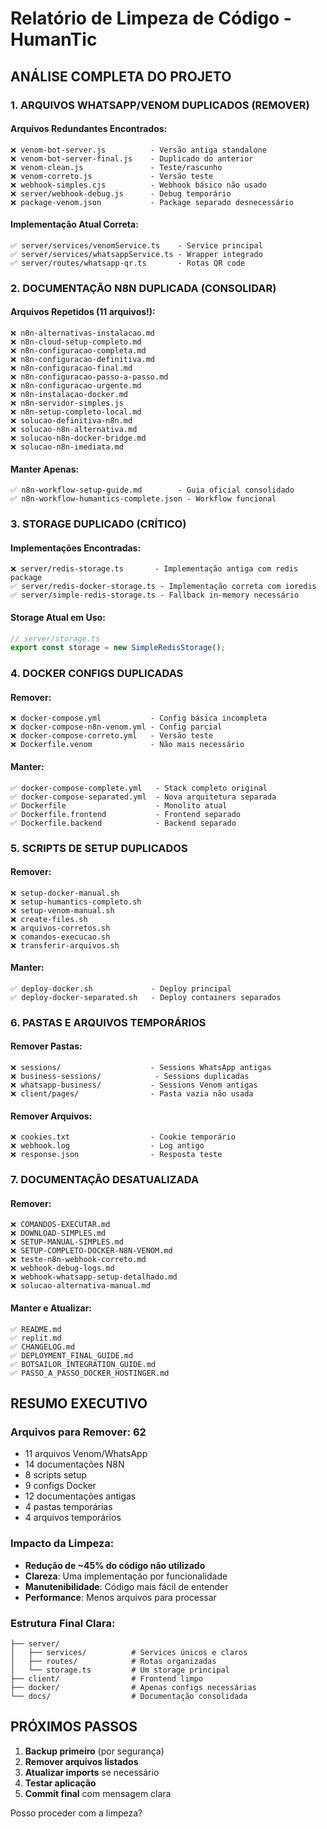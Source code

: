 # Relatório de Limpeza de Código - HumanTic

## ANÁLISE COMPLETA DO PROJETO

### 1. ARQUIVOS WHATSAPP/VENOM DUPLICADOS (REMOVER)

#### Arquivos Redundantes Encontrados:
```
❌ venom-bot-server.js          - Versão antiga standalone
❌ venom-bot-server-final.js    - Duplicado do anterior
❌ venom-clean.js               - Teste/rascunho
❌ venom-correto.js             - Versão teste
❌ webhook-simples.cjs          - Webhook básico não usado
❌ server/webhook-debug.js      - Debug temporário
❌ package-venom.json           - Package separado desnecessário
```

#### Implementação Atual Correta:
```
✅ server/services/venomService.ts    - Service principal
✅ server/services/whatsappService.ts - Wrapper integrado
✅ server/routes/whatsapp-qr.ts       - Rotas QR code
```

### 2. DOCUMENTAÇÃO N8N DUPLICADA (CONSOLIDAR)

#### Arquivos Repetidos (11 arquivos!):
```
❌ n8n-alternativas-instalacao.md
❌ n8n-cloud-setup-completo.md
❌ n8n-configuracao-completa.md
❌ n8n-configuracao-definitiva.md
❌ n8n-configuracao-final.md
❌ n8n-configuracao-passo-a-passo.md
❌ n8n-configuracao-urgente.md
❌ n8n-instalacao-docker.md
❌ n8n-servidor-simples.js
❌ n8n-setup-completo-local.md
❌ solucao-definitiva-n8n.md
❌ solucao-n8n-alternativa.md
❌ solucao-n8n-docker-bridge.md
❌ solucao-n8n-imediata.md
```

#### Manter Apenas:
```
✅ n8n-workflow-setup-guide.md        - Guia oficial consolidado
✅ n8n-workflow-humantics-complete.json - Workflow funcional
```

### 3. STORAGE DUPLICADO (CRÍTICO)

#### Implementações Encontradas:
```
❌ server/redis-storage.ts       - Implementação antiga com redis package
✅ server/redis-docker-storage.ts - Implementação correta com ioredis
✅ server/simple-redis-storage.ts - Fallback in-memory necessário
```

#### Storage Atual em Uso:
```typescript
// server/storage.ts
export const storage = new SimpleRedisStorage();
```

### 4. DOCKER CONFIGS DUPLICADAS

#### Remover:
```
❌ docker-compose.yml           - Config básica incompleta
❌ docker-compose-n8n-venom.yml - Config parcial
❌ docker-compose-correto.yml   - Versão teste
❌ Dockerfile.venom             - Não mais necessário
```

#### Manter:
```
✅ docker-compose-complete.yml   - Stack completo original
✅ docker-compose-separated.yml  - Nova arquitetura separada
✅ Dockerfile                    - Monolito atual
✅ Dockerfile.frontend           - Frontend separado
✅ Dockerfile.backend            - Backend separado
```

### 5. SCRIPTS DE SETUP DUPLICADOS

#### Remover:
```
❌ setup-docker-manual.sh
❌ setup-humantics-completo.sh
❌ setup-venom-manual.sh
❌ create-files.sh
❌ arquivos-corretos.sh
❌ comandos-execucao.sh
❌ transferir-arquivos.sh
```

#### Manter:
```
✅ deploy-docker.sh             - Deploy principal
✅ deploy-docker-separated.sh   - Deploy containers separados
```

### 6. PASTAS E ARQUIVOS TEMPORÁRIOS

#### Remover Pastas:
```
❌ sessions/                    - Sessions WhatsApp antigas
❌ business-sessions/            - Sessions duplicadas
❌ whatsapp-business/           - Sessions Venom antigas
❌ client/pages/                - Pasta vazia não usada
```

#### Remover Arquivos:
```
❌ cookies.txt                  - Cookie temporário
❌ webhook.log                  - Log antigo
❌ response.json                - Resposta teste
```

### 7. DOCUMENTAÇÃO DESATUALIZADA

#### Remover:
```
❌ COMANDOS-EXECUTAR.md
❌ DOWNLOAD-SIMPLES.md
❌ SETUP-MANUAL-SIMPLES.md
❌ SETUP-COMPLETO-DOCKER-N8N-VENOM.md
❌ teste-n8n-webhook-correto.md
❌ webhook-debug-logs.md
❌ webhook-whatsapp-setup-detalhado.md
❌ solucao-alternativa-manual.md
```

#### Manter e Atualizar:
```
✅ README.md
✅ replit.md
✅ CHANGELOG.md
✅ DEPLOYMENT_FINAL_GUIDE.md
✅ BOTSAILOR_INTEGRATION_GUIDE.md
✅ PASSO_A_PASSO_DOCKER_HOSTINGER.md
```

## RESUMO EXECUTIVO

### Arquivos para Remover: 62
- 11 arquivos Venom/WhatsApp
- 14 documentações N8N
- 8 scripts setup
- 9 configs Docker
- 12 documentações antigas
- 4 pastas temporárias
- 4 arquivos temporários

### Impacto da Limpeza:
- **Redução de ~45% do código não utilizado**
- **Clareza**: Uma implementação por funcionalidade
- **Manutenibilidade**: Código mais fácil de entender
- **Performance**: Menos arquivos para processar

### Estrutura Final Clara:
```
├── server/
│   ├── services/          # Services únicos e claros
│   ├── routes/            # Rotas organizadas
│   └── storage.ts         # Um storage principal
├── client/                # Frontend limpo
├── docker/                # Apenas configs necessárias
└── docs/                  # Documentação consolidada
```

## PRÓXIMOS PASSOS

1. **Backup primeiro** (por segurança)
2. **Remover arquivos listados**
3. **Atualizar imports** se necessário
4. **Testar aplicação**
5. **Commit final** com mensagem clara

Posso proceder com a limpeza?